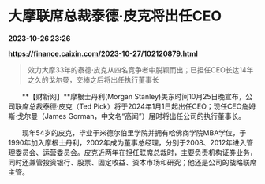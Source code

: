 # 大摩联席总裁泰德·皮克将出任CEO

**2023-10-26 23:26**

**https://finance.caixin.com/2023-10-27/102120879.html**

> 效力大摩33年的泰德·皮克从四名竞争者中脱颖而出；已担任CEO长达14年之久的戈尔曼，交棒之后将出任执行董事长

  

　　**【财新网】**摩根士丹利(Morgan Stanley)美东时间10月25日晚宣布，公司联席总裁泰德·皮克（Ted Pick）将于2024年1月1日起出任CEO；现任CEO詹姆斯·戈尔曼（James Gorman，中文名“高闻”）届时将出任公司的执行董事长。

　　现年54岁的皮克，毕业于米德尔伯里学院并拥有哈佛商学院MBA学位，于1990年加入摩根士丹利，2002年成为董事总经理，分别于2008、2012年进入管理委员会、运营委员会。皮克近两年在担任联席总裁时，主要负责机构证券业务，同时还兼管投资银行、股票、固定收益、资本市场和研究；他还是公司的战略联席主管。